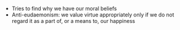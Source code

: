 - Tries to find why we have our moral beliefs
- Anti-eudaemonism: we value virtue appropriately only if we do not regard it as a part of, or a means to, our happiness